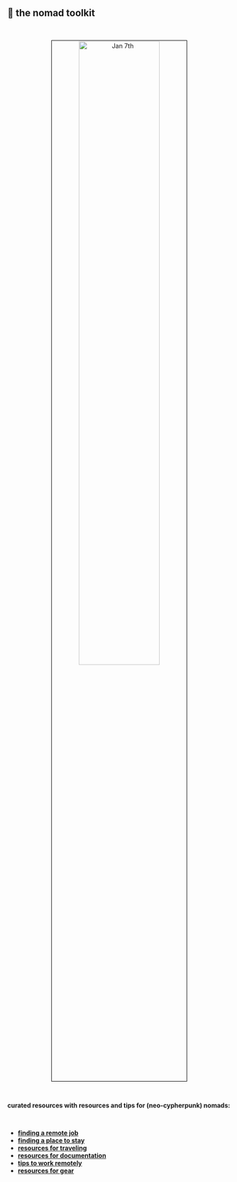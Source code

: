 ## 🗿 the nomad toolkit

<br>

<p align="center">
<img src="https://github.com/go-outside-labs/nomad-toolkit/assets/138340846/9018740d-5b7f-4777-b6cd-2a0b5c12ceaa" width="60%" align="center" style="padding:1px;border:1px solid black;" title="Jan 7th"/>
</p>

<br>



**curated resources with resources and tips for (neo-cypherpunk) nomads:**



<br>

* **[finding a remote job](find_a_job.md)**
* **[finding a place to stay](find_lodging.md)**
* **[resources for traveling](resources_for_traveling.md)**
* **[resources for documentation](resources_for_documentation.md)**
* **[tips to work remotely](tips_to_work_remotely.md)**
* **[resources for gear](resources_for_gear.md)**




